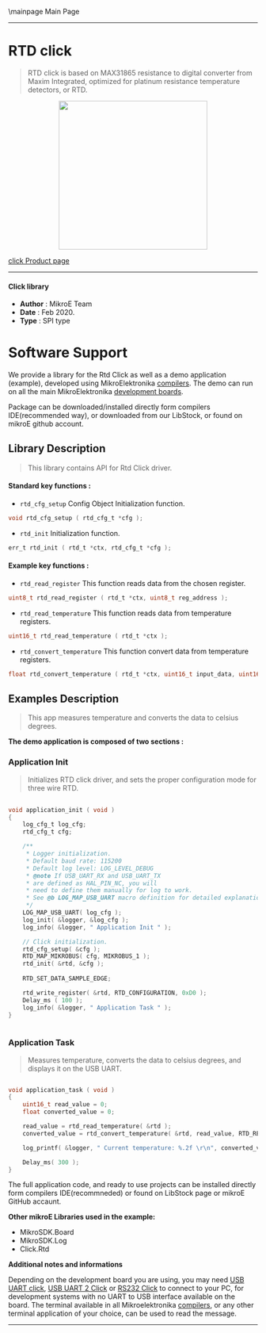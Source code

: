 \mainpage Main Page
 
---
# RTD click

> RTD click is based on MAX31865 resistance to digital converter from Maxim Integrated, optimized for platinum resistance temperature detectors, or RTD.

<p align="center">
  <img src="https://download.mikroe.com/images/click_for_ide/rtd_click.png" height=300px>
</p>

[click Product page](https://www.mikroe.com/rtd-click)

---


#### Click library 

- **Author**        : MikroE Team
- **Date**          : Feb 2020.
- **Type**          : SPI type


# Software Support

We provide a library for the Rtd Click 
as well as a demo application (example), developed using MikroElektronika 
[compilers](https://shop.mikroe.com/compilers). 
The demo can run on all the main MikroElektronika [development boards](https://shop.mikroe.com/development-boards).

Package can be downloaded/installed directly form compilers IDE(recommended way), or downloaded from our LibStock, or found on mikroE github account. 

## Library Description

> This library contains API for Rtd Click driver.

#### Standard key functions :

- `rtd_cfg_setup` Config Object Initialization function.
```c
void rtd_cfg_setup ( rtd_cfg_t *cfg ); 
```

- `rtd_init` Initialization function.
```c
err_t rtd_init ( rtd_t *ctx, rtd_cfg_t *cfg );
```

#### Example key functions :

- `rtd_read_register` This function reads data from the chosen register.
```c
uint8_t rtd_read_register ( rtd_t *ctx, uint8_t reg_address );
```

- `rtd_read_temperature` This function reads data from temperature registers.
```c
uint16_t rtd_read_temperature ( rtd_t *ctx );
```

- `rtd_convert_temperature` This function convert data from temperature registers.
```c
float rtd_convert_temperature ( rtd_t *ctx, uint16_t input_data, uint16_t referent_resistance );
```

## Examples Description

> This app measures temperature and converts the data to celsius degrees.

**The demo application is composed of two sections :**

### Application Init 

> Initializes RTD click driver, and sets the
> proper configuration mode for three wire RTD.

```c
 
void application_init ( void )
{
    log_cfg_t log_cfg;
    rtd_cfg_t cfg;

    /** 
     * Logger initialization.
     * Default baud rate: 115200
     * Default log level: LOG_LEVEL_DEBUG
     * @note If USB_UART_RX and USB_UART_TX 
     * are defined as HAL_PIN_NC, you will 
     * need to define them manually for log to work. 
     * See @b LOG_MAP_USB_UART macro definition for detailed explanation.
     */
    LOG_MAP_USB_UART( log_cfg );
    log_init( &logger, &log_cfg );
    log_info( &logger, " Application Init " );

    // Click initialization.
    rtd_cfg_setup( &cfg );
    RTD_MAP_MIKROBUS( cfg, MIKROBUS_1 );
    rtd_init( &rtd, &cfg );
    
    RTD_SET_DATA_SAMPLE_EDGE;

    rtd_write_register( &rtd, RTD_CONFIGURATION, 0xD0 );
    Delay_ms ( 100 );
    log_info( &logger, " Application Task " );
}
  
```

### Application Task

> Measures temperature, converts the data to celsius degrees,
> and displays it on the USB UART.

```c

void application_task ( void )
{
    uint16_t read_value = 0;
    float converted_value = 0;

    read_value = rtd_read_temperature( &rtd );
    converted_value = rtd_convert_temperature( &rtd, read_value, RTD_REF_RESISTANCE_470 );

    log_printf( &logger, " Current temperature: %.2f \r\n", converted_value );

    Delay_ms( 300 );
}

```

The full application code, and ready to use projects can be  installed directly form compilers IDE(recommneded) or found on LibStock page or mikroE GitHub accaunt.

**Other mikroE Libraries used in the example:** 

- MikroSDK.Board
- MikroSDK.Log
- Click.Rtd

**Additional notes and informations**

Depending on the development board you are using, you may need 
[USB UART click](https://shop.mikroe.com/usb-uart-click), 
[USB UART 2 Click](https://shop.mikroe.com/usb-uart-2-click) or 
[RS232 Click](https://shop.mikroe.com/rs232-click) to connect to your PC, for 
development systems with no UART to USB interface available on the board. The 
terminal available in all Mikroelektronika 
[compilers](https://shop.mikroe.com/compilers), or any other terminal application 
of your choice, can be used to read the message.



---
